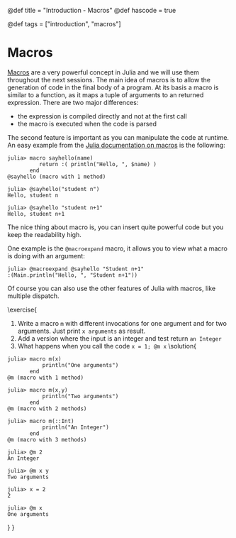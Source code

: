 @def title = "Introduction - Macros"
@def hascode = true

@def tags = ["introduction", "macros"]

# Macros

[Macros](https://docs.julialang.org/en/v1/manual/metaprogramming/#man-macros) are a very powerful concept in Julia and we will use them throughout the next sessions.
The main idea of macros is to allow the generation of code in the final body of a program.
At its basis a macro is similar to a function, as it maps a tuple of arguments to an returned expression. 
There are two major differences:
- the expression is compiled directly and not at the first call
- the macro is executed when the code is parsed

The second feature is important as you can manipulate the code at runtime.
An easy example from the [Julia documentation on macros](https://docs.julialang.org/en/v1/manual/metaprogramming/#man-macros) is the following:

```julia-repl
julia> macro sayhello(name)
          return :( println("Hello, ", $name) )
       end
@sayhello (macro with 1 method)

julia> @sayhello("student n")
Hello, student n

julia> @sayhello "student n+1"
Hello, student n+1
```

The nice thing about macro is, you can insert quite powerful code but you keep the readability high. 

One example is the `@macroexpand` macro, it allows you to view what a macro is doing with an argument:
```julia-repl
julia> @macroexpand @sayhello "Student n+1"
:(Main.println("Hello, ", "Student n+1"))
```

Of course you can also use the other features of Julia with macros, like multiple dispatch.

\exercise{
1. Write a macro `m` with different invocations for one argument and for two arguments. Just print `x arguments` as result. 
1. Add a version where the input is an integer and test return `an Integer`
1. What happens when you call the code `x = 1; @m x`
\solution{
```julia-repl
julia> macro m(x)
           println("One arguments")
       end
@m (macro with 1 method)

julia> macro m(x,y)
           println("Two arguments")
       end
@m (macro with 2 methods)

julia> macro m(::Int)
           println("An Integer")
       end
@m (macro with 3 methods)

julia> @m 2
An Integer

julia> @m x y
Two arguments

julia> x = 2
2

julia> @m x
One arguments
```

}
}
